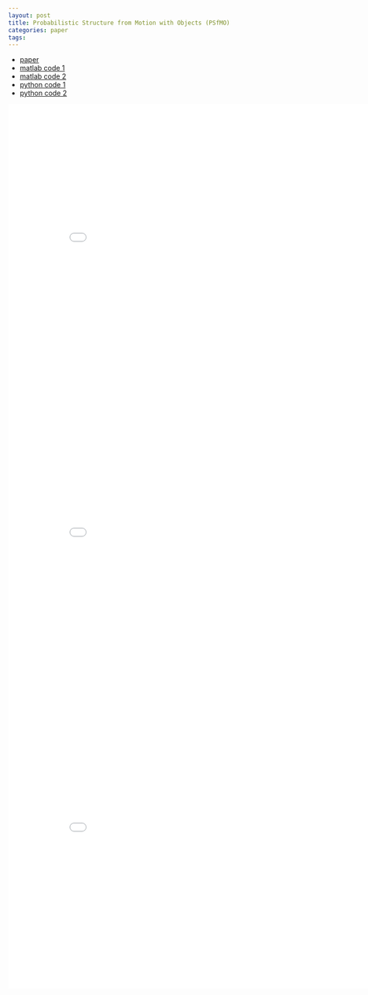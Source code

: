 ```yaml
---
layout: post
title: Probabilistic Structure from Motion with Objects (PSfMO) 
categories: paper
tags:
---
```


- [paper](https://openaccess.thecvf.com/content_ICCV_2017/papers/Gay_Probabilistic_Structure_From_ICCV_2017_paper.pdf)
- [matlab code 1](https://gitlab.iit.it/pgay/lfd_lfdc_plfd)
- [matlab code 2](https://gitlab.iit.it/pgay/affine_psfmo)
- [python code 1](https://github.com/paulgay/sfmo_py)
- [python code 2](https://github.com/IIT-PAVIS/LfD)

<center><embed src="/pdfs/posts/PSfMO.pdf" width="850" height="600"></center>

<center><embed src="/pdfs/posts/PSfMO code — em simple.pdf" width="850" height="600"></center>

<center><embed src="/pdfs/posts/psfmo_annotated.pdf" width="850" height="600"></center>
